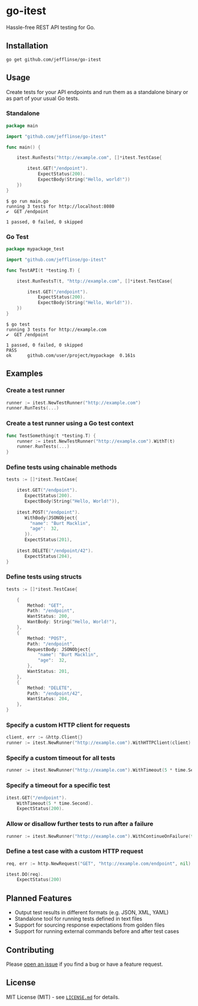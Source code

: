 # go-itest

Hassle-free REST API testing for Go.

## Installation

    go get github.com/jefflinse/go-itest

## Usage

Create tests for your API endpoints and run them as a standalone binary or as part of your usual Go tests.

### Standalone

```go
package main

import "github.com/jefflinse/go-itest"

func main() {

    itest.RunTests("http://example.com", []*itest.TestCase{

        itest.GET("/endpoint").
            ExpectStatus(200).
            ExpectBody(String("Hello, world!"))
    })
}
```

    $ go run main.go
    running 3 tests for http://localhost:8080
    ✔  GET /endpoint
    
    1 passed, 0 failed, 0 skipped

### Go Test

```go
package mypackage_test

import "github.com/jefflinse/go-itest"

func TestAPI(t *testing.T) {

    itest.RunTestsT(t, "http://example.com", []*itest.TestCase{

        itest.GET("/endpoint").
            ExpectStatus(200).
            ExpectBody(String("Hello, World!")).
    })
}
```

    $ go test
    running 3 tests for http://example.com
    ✔  GET /endpoint

    1 passed, 0 failed, 0 skipped
    PASS
    ok      github.com/user/project/mypackage  0.161s

## Examples

### Create a test runner

```go
runner := itest.NewTestRunner("http://example.com")
runner.RunTests(...)
```

### Create a test runner using a Go test context

```go
func TestSomething(t *testing.T) {
    runner := itest.NewTestRunner("http://example.com").WithT(t)
    runner.RunTests(...)
}
```

### Define tests using chainable methods

```go
tests := []*itest.TestCase{

    itest.GET("/endpoint").
       ExpectStatus(200).
       ExpectBody(String("Hello, World!")),
    
    itest.POST("/endpoint").
       WithBody(JSONObject{
         "name": "Burt Macklin",
         "age":  32,
       }).
       ExpectStatus(201),
    
    itest.DELETE("/endpoint/42").
       ExpectStatus(204),
}
```

### Define tests using structs

```go
tests := []*itest.TestCase{

    {
        Method: "GET",
        Path: "/endpoint",
        WantStatus: 200,
        WantBody: String("Hello, World!"),
    },
    {
        Method: "POST",
        Path: "/endpoint",
        RequestBody: JSONObject{
            "name": "Burt Macklin",
            "age":  32,
        },
        WantStatus: 201,
    },
    {
        Method: "DELETE",
        Path: "/endpoint/42",
        WantStatus: 204,
    },
}
```

### Specify a custom HTTP client for requests

```go
client, err := &http.Client{}
runner := itest.NewRunner("http://example.com").WithHTTPClient(client)
```

### Specify a custom timeout for all tests

```go
runner := itest.NewRunner("http://example.com").WithTimeout(5 * time.Second)
```

### Specify a timeout for a specific test

```go
itest.GET("/endpoint").
    WithTimeout(5 * time.Second).
    ExpectStatus(200).
```

### Allow or disallow further tests to run after a failure

```go
runner := itest.NewRunner("http://example.com").WithContinueOnFailure(true)
```

### Define a test case with a custom HTTP request

```go
req, err := http.NewRequest("GET", "http://example.com/endpoint", nil)

itest.DO(req).
    ExpectStatus(200)
```

## Planned Features

- Output test results in different formats (e.g. JSON, XML, YAML)
- Standalone tool for running tests defined in text files
- Support for sourcing response expectations from golden files
- Support for running external commands before and after test cases

## Contributing

Please [open an issue](https://github.com/jefflinse/go-itest/issues) if you find a bug or have a feature request.

## License

MIT License (MIT) - see [`LICENSE.md`](https://github.com/jefflinse/go-itest/blob/master/LICENSE.md) for details.
